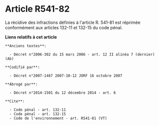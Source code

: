 # Article R541-82

La récidive des infractions définies à l'article R. 541-81 est réprimée conformément aux articles 132-11 et 132-15 du code
pénal.

**Liens relatifs à cet article**

	**Anciens textes**:

	  - Décret n°2006-302 du 15 mars 2006 - art. 12 II alinéa 7 (dernier)  (Ab)

	**Codifié par**:

	  - Décret n°2007-1467 2007-10-12 JORF 16 octobre 2007

	**Abrogé par**:

	  - Décret n°2014-1501 du 12 décembre 2014 - art. 6

	**Cite**:

	  - Code pénal - art. 132-11
	  - Code pénal - art. 132-15
	  - Code de l'environnement - art. R541-81 (VT)
